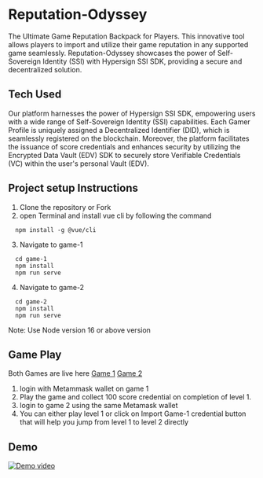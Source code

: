 # Reputation-Odyssey
The Ultimate Game Reputation Backpack for Players. This innovative tool allows players to import and utilize their game reputation in any supported game seamlessly. Reputation-Odyssey showcases the power of Self-Sovereign Identity (SSI) with Hypersign SSI SDK, providing a secure and decentralized solution.


## Tech Used
Our platform harnesses the power of Hypersign SSI SDK, empowering users with a wide range of Self-Sovereign Identity (SSI) capabilities. Each Gamer Profile is uniquely assigned a Decentralized Identifier (DID), which is seamlessly registered on the blockchain. Moreover, the platform facilitates the issuance of score credentials and enhances security by utilizing the Encrypted Data Vault (EDV) SDK to securely store Verifiable Credentials (VC) within the user's personal Vault (EDV).


## Project setup Instructions
1. Clone the repository or Fork
2. open Terminal and install vue cli by following the command
```
  npm install -g @vue/cli
```
3. Navigate to game-1
```
  cd game-1
  npm install
  npm run serve
```
4. Navigate to game-2
```
  cd game-2
  npm install
  npm run serve
```
  Note: Use Node version 16 or above version

## Game Play
Both Games are live here
[Game 1](https://reputation-odyssey-game-1.netlify.app/)
[Game 2](https://reputation-odyssey-game-2.netlify.app/)
1.  login with Metammask wallet on game 1
2.  Play the game and collect 100 score credential on completion of level 1.
3.  login to game 2 using the same Metamask wallet
4.  You can either play level 1 or click on Import Game-1 credential button that will help you jump from level 1 to level 2 directly

## Demo 

[![Demo video](https://user-images.githubusercontent.com/15328561/259026273-d306a285-d112-468d-ab2c-32d4d8ebd127.png)](https://www.youtube.com/watch?v=oJji9Q4rCz0&t=5s)

## 

